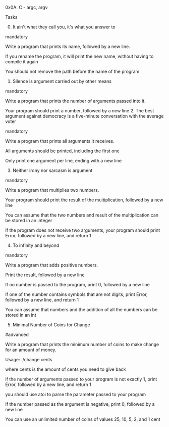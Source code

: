 0x0A. C - argc, argv

Tasks

0. It ain't what they call you, it's what you answer to

mandatory

Write a program that prints its name, followed by a new line.



If you rename the program, it will print the new name, without having to compile it again

You should not remove the path before the name of the program

1. Silence is argument carried out by other means

mandatory

Write a program that prints the number of arguments passed into it.



Your program should print a number, followed by a new line
2. The best argument against democracy is a five-minute conversation with the average voter

mandatory

Write a program that prints all arguments it receives.



All arguments should be printed, including the first one

Only print one argument per line, ending with a new line

3. Neither irony nor sarcasm is argument

mandatory

Write a program that multiplies two numbers.



Your program should print the result of the multiplication, followed by a new line

You can assume that the two numbers and result of the multiplication can be stored in an integer

If the program does not receive two arguments, your program should print Error, followed by a new line, and return 1

4. To infinity and beyond

mandatory

Write a program that adds positive numbers.



Print the result, followed by a new line

If no number is passed to the program, print 0, followed by a new line

If one of the number contains symbols that are not digits, print Error, followed by a new line, and return 1

You can assume that numbers and the addition of all the numbers can be stored in an int

5. Minimal Number of Coins for Change

#advanced

Write a program that prints the minimum number of coins to make change for an amount of money.



Usage: ./change cents

where cents is the amount of cents you need to give back

if the number of arguments passed to your program is not exactly 1, print Error, followed by a new line, and return 1

you should use atoi to parse the parameter passed to your program

If the number passed as the argument is negative, print 0, followed by a new line

You can use an unlimited number of coins of values 25, 10, 5, 2, and 1 cent
